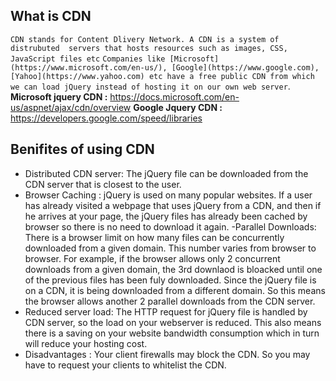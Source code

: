 ## What is CDN 
`CDN stands for Content Dlivery Network. A CDN is a system of distrubuted  servers that hosts resources such as images, CSS, JavaScript files etc`
`Companies like [Microsoft](https://www.microsoft.com/en-us/), [Google](https://www.google.com), [Yahoo](https://www.yahoo.com) etc have a free public CDN from which we can load jQuery instead of hosting it on our own web server`.
**Microsoft jquery CDN :**
https://docs.microsoft.com/en-us/aspnet/ajax/cdn/overview
**Google Jquery CDN :**
https://developers.google.com/speed/libraries
## Benifites of using CDN 
- Distributed CDN server: The jQuery file can be downloaded from the CDN server that is closest to the user.
- Browser Caching : jQuery is used on many popular websites. If a user has already visited a webpage that uses jQuery from a CDN, and then if he arrives at your page, the jQuery files has already been cached by browser so there is no need to download it again.
-Parallel Downloads: There is a browser limit on how many files can be concurrently downloaded from a given domain. This number varies from browser to browser. For example, if the browser allows only 2 concurrent downloads from a given domain, the 3rd downlaod is bloacked until one of the previous files has been fuly downloaded. Since the jQuery file is on a CDN, it is being downloaded from a different domain. So this means the browser allows another 2 parallel downloads from the CDN server.
- Reduced server load: The HTTP request for jQuery file is handled by CDN server, so the load on your webserver is reduced. This also means there is a saving on your website bandwidth consumption which in turn will reduce your hosting cost.
- Disadvantages : Your client firewalls may block the CDN. So you may have to request your clients to whitelist the CDN.
